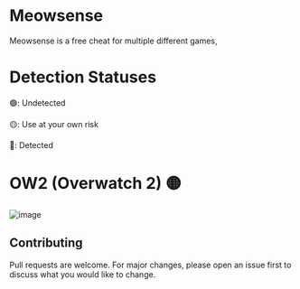 # Meowsense

Meowsense is a free cheat for multiple different games,

# Detection Statuses

🟢: Undetected

🟡: Use at your own risk

🔴: Detected

# OW2 (Overwatch 2) 🟡


![image](https://media.discordapp.net/attachments/725398910469668955/1059863570629800006/image.png)


## Contributing

Pull requests are welcome. For major changes, please open an issue first
to discuss what you would like to change.

